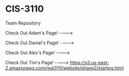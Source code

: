 # CIS-3110
Team Repository

Check Out Adam's Page! ---->


Check Out Daniel's Page! ---->


Check Out Alex's Page! ---->


Check Out Tim's Page! ---->
https://s3.us-east-2.amazonaws.com/real3110website/phase2/startpg.html
